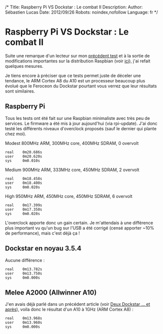 /*
Title: Raspberry Pi VS Dockstar : Le combat II
Description: 
Author: Sébastien Lucas
Date: 2012/09/26
Robots: noindex,nofollow
Language: fr
*/
# Raspberry Pi VS Dockstar : Le combat II

Suite une remarque d'un lecteur sur mon [précédent test](/blog/raspberry-pi-dockstar-le-combat) et à la sortie de modifications importantes sur la distribution Raspbian (voir [ici](http://www.raspberrypi.org/archives/2008)), j'ai refait quelques mesures.

Je tiens encore à préciser que ce tests permet juste de déceler une tendance, le ARM Cortex A8 du A10 est un processeur beaucoup plus évolué que le Feroceon du Dockstar pourtant vous verrez que leur résultats sont similaires.

## Raspberry Pi

Tous les tests ont été fait sur une Raspbian minimaliste avec très peu de services. Le firmware a été mis à jour aujourd'hui (via rpi-update). J'ai donc testé les différents niveaux d'overclock proposés (sauf le dernier qui plante chez moi).

Modest 800MHz ARM, 300MHz core, 400MHz SDRAM, 0 overvolt 
```
real    0m20.686s
user    0m20.620s
sys     0m0.010s
```

Medium 900MHz ARM, 333MHz core, 450MHz SDRAM, 2 overvolt
```
real    0m18.458s
user    0m18.400s
sys     0m0.020s
```

High   950MHz ARM, 450MHz core, 450MHz SDRAM, 6 overvolt
```
real    0m17.399s
user    0m17.350s
sys     0m0.020s
```

L'overclock apporte donc un gain certain. Je m'attendais à une différence plus important vu qu'un bug sur l'USB a été corrigé (censé apporter ~10% de performance), mais c'est déjà ça !
## Dockstar en noyau 3.5.4

Aucune différence :
```
real    0m13.782s
user    0m13.750s
sys     0m0.000s
```
## Melee A2000 (Allwinner A10)

J'en avais déjà parlé dans un précédent article (voir [Deux Dockstar ... et après](/blog/dockstar-raspberry-pi-a10)), voila donc le résultat d'un A10 à 1GHz (ARM Cortex A8) : 
```
real    0m13.968s
user    0m13.960s
sys     0m0.000s
```
